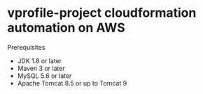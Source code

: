 # vprofile-project cloudformation automation on AWS

Prerequisites

* JDK 1.8 or later
* Maven 3 or later
* MySQL 5.6 or later
* Apache Tomcat 8.5 or up to Tomcat 9
